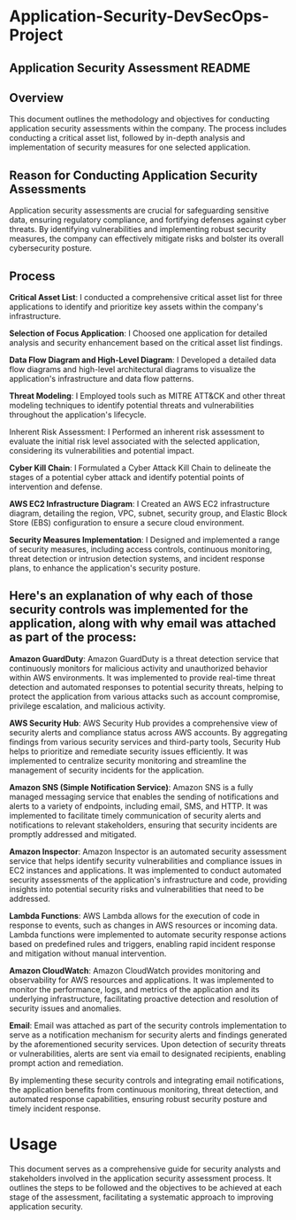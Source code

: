 # Application-Security-DevSecOps-Project


## Application Security Assessment README

## Overview
This document outlines the methodology and objectives for conducting application security assessments within the company. The process includes conducting a critical asset list, followed by in-depth analysis and implementation of security measures for one selected application.

## Reason for Conducting Application Security Assessments
Application security assessments are crucial for safeguarding sensitive data, ensuring regulatory compliance, and fortifying defenses against cyber threats. By identifying vulnerabilities and implementing robust security measures, the company can effectively mitigate risks and bolster its overall cybersecurity posture.

## Process

**Critical Asset List**: I conducted a comprehensive critical asset list for three applications to identify and prioritize key assets within the company's infrastructure.

**Selection of Focus Application**: I Choosed one application for detailed analysis and security enhancement based on the critical asset list findings.

**Data Flow Diagram and High-Level Diagram**: I Developed a detailed data flow diagrams and high-level architectural diagrams to visualize the application's infrastructure and data flow patterns.

**Threat Modeling**: I Employed tools such as MITRE ATT&CK and other threat modeling techniques to identify potential threats and vulnerabilities throughout the application's lifecycle.

Inherent Risk Assessment: I Performed an inherent risk assessment to evaluate the initial risk level associated with the selected application, considering its vulnerabilities and potential impact.

**Cyber Kill Chain**: I Formulated a Cyber Attack Kill Chain to delineate the stages of a potential cyber attack and identify potential points of intervention and defense.

**AWS EC2 Infrastructure Diagram**: I Created an AWS EC2 infrastructure diagram, detailing the region, VPC, subnet, security group, and Elastic Block Store (EBS) configuration to ensure a secure cloud environment.

**Security Measures Implementation**: I Designed and implemented a range of security measures, including access controls, continuous monitoring, threat detection or intrusion detection systems, and incident response plans, to enhance the application's security posture.

## Here's an explanation of why each of those security controls was implemented for the application, along with why email was attached as part of the process:

**Amazon GuardDuty**: Amazon GuardDuty is a threat detection service that continuously monitors for malicious activity and unauthorized behavior within AWS environments. It was implemented to provide real-time threat detection and automated responses to potential security threats, helping to protect the application from various attacks such as account compromise, privilege escalation, and malicious activity.

**AWS Security Hub**: AWS Security Hub provides a comprehensive view of security alerts and compliance status across AWS accounts. By aggregating findings from various security services and third-party tools, Security Hub helps to prioritize and remediate security issues efficiently. It was implemented to centralize security monitoring and streamline the management of security incidents for the application.

**Amazon SNS (Simple Notification Service)**: Amazon SNS is a fully managed messaging service that enables the sending of notifications and alerts to a variety of endpoints, including email, SMS, and HTTP. It was implemented to facilitate timely communication of security alerts and notifications to relevant stakeholders, ensuring that security incidents are promptly addressed and mitigated.

**Amazon Inspector**: Amazon Inspector is an automated security assessment service that helps identify security vulnerabilities and compliance issues in EC2 instances and applications. It was implemented to conduct automated security assessments of the application's infrastructure and code, providing insights into potential security risks and vulnerabilities that need to be addressed.

**Lambda Functions**: AWS Lambda allows for the execution of code in response to events, such as changes in AWS resources or incoming data. Lambda functions were implemented to automate security response actions based on predefined rules and triggers, enabling rapid incident response and mitigation without manual intervention.

**Amazon CloudWatch**: Amazon CloudWatch provides monitoring and observability for AWS resources and applications. It was implemented to monitor the performance, logs, and metrics of the application and its underlying infrastructure, facilitating proactive detection and resolution of security issues and anomalies.

**Email**: Email was attached as part of the security controls implementation to serve as a notification mechanism for security alerts and findings generated by the aforementioned security services. Upon detection of security threats or vulnerabilities, alerts are sent via email to designated recipients, enabling prompt action and remediation.

By implementing these security controls and integrating email notifications, the application benefits from continuous monitoring, threat detection, and automated response capabilities, ensuring robust security posture and timely incident response.

# Usage

This document serves as a comprehensive guide for security analysts and stakeholders involved in the application security assessment process. It outlines the steps to be followed and the objectives to be achieved at each stage of the assessment, facilitating a systematic approach to improving application security.

